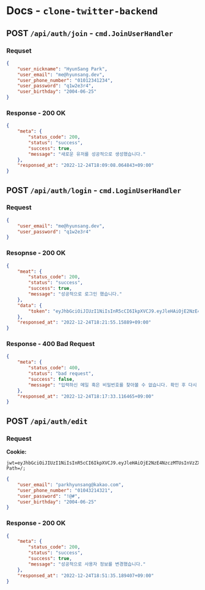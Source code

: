 # Docs - `clone-twitter-backend`

## POST `/api/auth/join` - `cmd.JoinUserHandler`
### Requset
```json
{
    "user_nickname": "HyunSang Park",
    "user_email": "me@hyunsang.dev",
    "user_phone_number": "01012341234",
    "user_password": "q1w2e3r4",
    "user_birthday": "2004-06-25"
}
```

### Response - 200 OK
```json
{
    "meta": {
        "status_code": 200,
        "status": "success",
        "success": true,
        "message": "새로운 유저를 성공적으로 생성했습니다."
    },
    "responsed_at": "2022-12-24T18:09:08.064843+09:00"
}
```

## POST `/api/auth/login` - `cmd.LoginUserHandler`
### Request
```json
{
    "user_email": "me@hyunsang.dev",
    "user_password": "q1w2e3r4"
}
```

### Resopnse - 200 OK
```json
{
    "meat": {
        "status_code": 200,
        "status": "success",
        "success": true,
        "message": "성공적으로 로그인 했습니다."
    },
    "data": {
        "token": "eyJhbGciOiJIUzI1NiIsInR5cCI6IkpXVCJ9.eyJleHAiOjE2NzE4NzczMTUsInVzZXJfZW1haWwiOiJtZUBoeXVuc2FuZy5kZXYiLCJ1c2VyX3V1aWQiOiIyZTExMDgzYy0yYzQ4LTQ1ODAtOGVmOS02OGVhZGFhN2EzOTUifQ.TGGvhwaji3p5Tk17kZTvRvbhMEkNco6a_uKBYDcmhCA"
    },
    "responsed_at": "2022-12-24T18:21:55.15889+09:00"
}
```

### Response - 400 Bad Request
```json
{
    "meta": {
        "status_code": 400,
        "status": "bad request",
        "success": false,
        "message": "입력하신 메일 혹은 비밀번호를 찾아볼 수 없습니다. 확인 후 다시 시도해 주세요."
    },
    "responsed_at": "2022-12-24T18:17:33.116465+09:00"
}
```

## POST `/api/auth/edit`
### Request
**Cookie:**  
```
jwt=eyJhbGciOiJIUzI1NiIsInR5cCI6IkpXVCJ9.eyJleHAiOjE2NzE4NzczMTUsInVzZXJfZW1haWwiOiJtZUBoeXVuc2FuZy5kZXYiLCJ1c2VyX3V1aWQiOiIyZTExMDgzYy0yYzQ4LTQ1ODAtOGVmOS02OGVhZGFhN2EzOTUifQ.TGGvhwaji3p5Tk17kZTvRvbhMEkNco6a_uKBYDcmhCA; Path=/;
```

```json
{
    "user_email": "parkhyunsang@kakao.com",
    "user_phone_number": "01043214321",
    "user_password": "!@#",
    "user_birthday": "2004-06-25"
}
```

### Response - 200 OK
```json
{
    "meta": {
        "status_code": 200,
        "status": "success",
        "success": true,
        "message": "성공적으로 사용자 정보를 변경했습니다."
    },
    "responsed_at": "2022-12-24T18:51:35.189407+09:00"
}
```